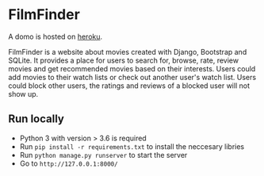 # FilmFinder

A domo is hosted on [heroku](https://filmfinder.herokuapp.com).

FilmFinder is a website about movies created with Django, Bootstrap and SQLite. It provides a place for users to search for, browse, rate, review movies and get recommended movies based on their interests. Users could add movies to their watch lists or check out another user's watch list. Users could block other users, the ratings and reviews of a blocked user will not show up.

## Run locally

- Python 3 with version > 3.6 is required
- Run `pip install -r requirements.txt` to install the neccesary libries
- Run `python manage.py runserver` to start the server
- Go to `http://127.0.0.1:8000/`
